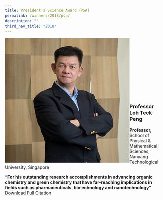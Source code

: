 ```yaml
---
title: President's Science Award (PSA)
permalink: /winners/2018/psa/
description: ""
third_nav_title: "2018"
---
```

<img src="/images/Winners/2018/psa-prof-loh-teck-peng.jpg" alt="Professor Loh Teck Peng" style="width:400px" align="left"/><br/><br/><br/><br/><br/><br/><br/><br/><br/><br/><br/>

### **Professor Loh Teck Peng**

<b>Professor,</b> School of Physical & Mathematical Sciences, Nanyang Technological University, Singapore

<b>“For his outstanding research accomplishments in advancing organic chemistry and green chemistry that have far-reaching implications in fields such as pharmaceuticals, biotechnology and nanotechnology” </b> [Download Full Citation](/files/Citations/2018/2018-psa-professor-loh-teck-peng.pdf)
<br><br><br>